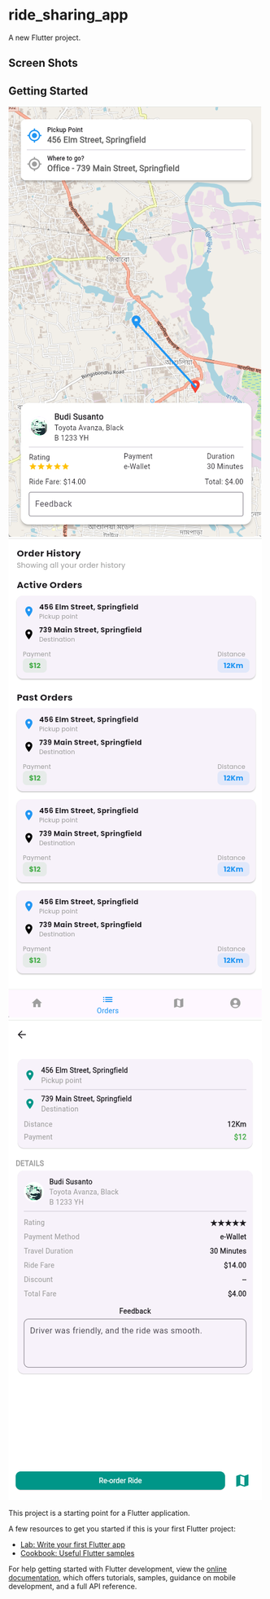 # ride_sharing_app

A new Flutter project.

## Screen Shots


## Getting Started
![img.png](img.png)
![img_1.png](img_1.png)
![img_2.png](img_2.png)

This project is a starting point for a Flutter application.

A few resources to get you started if this is your first Flutter project:

- [Lab: Write your first Flutter app](https://docs.flutter.dev/get-started/codelab)
- [Cookbook: Useful Flutter samples](https://docs.flutter.dev/cookbook)

For help getting started with Flutter development, view the
[online documentation](https://docs.flutter.dev/), which offers tutorials,
samples, guidance on mobile development, and a full API reference.
